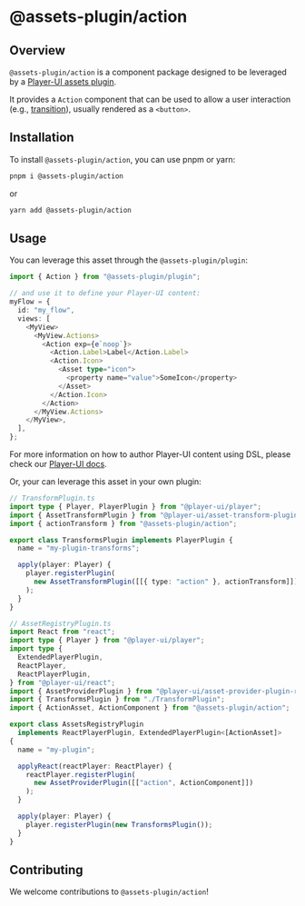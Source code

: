 # @assets-plugin/action

## Overview

`@assets-plugin/action` is a component package designed to be leveraged by a [Player-UI assets plugin](https://player-ui.github.io/next/plugins).

It provides a `Action` component that can be used to allow a user interaction (e.g., [transition](https://player-ui.github.io/next/content/navigation)), usually rendered as a `<button>`.

## Installation

To install `@assets-plugin/action`, you can use pnpm or yarn:

```sh
pnpm i @assets-plugin/action
```

or

```sh
yarn add @assets-plugin/action
```

## Usage

You can leverage this asset through the `@assets-plugin/plugin`:

```ts
import { Action } from "@assets-plugin/plugin";

// and use it to define your Player-UI content:
myFlow = {
  id: "my_flow",
  views: [
    <MyView>
      <MyView.Actions>
        <Action exp={e`noop`}>
          <Action.Label>Label</Action.Label>
          <Action.Icon>
            <Asset type="icon">
              <property name="value">SomeIcon</property>
            </Asset>
          </Action.Icon>
        </Action>
      </MyView.Actions>
    </MyView>,
  ],
};
```

For more information on how to author Player-UI content using DSL, please check our [Player-UI docs](https://player-ui.github.io/next/dsl#tsxjsx-content-authoring-player-dsl).

Or, your can leverage this asset in your own plugin:

```ts
// TransformPlugin.ts
import type { Player, PlayerPlugin } from "@player-ui/player";
import { AssetTransformPlugin } from "@player-ui/asset-transform-plugin";
import { actionTransform } from "@assets-plugin/action";

export class TransformsPlugin implements PlayerPlugin {
  name = "my-plugin-transforms";

  apply(player: Player) {
    player.registerPlugin(
      new AssetTransformPlugin([[{ type: "action" }, actionTransform]])
    );
  }
}
```

```ts
// AssetRegistryPlugin.ts
import React from "react";
import type { Player } from "@player-ui/player";
import type {
  ExtendedPlayerPlugin,
  ReactPlayer,
  ReactPlayerPlugin,
} from "@player-ui/react";
import { AssetProviderPlugin } from "@player-ui/asset-provider-plugin-react";
import { TransformsPlugin } from "./TransformPlugin";
import { ActionAsset, ActionComponent } from "@assets-plugin/action";

export class AssetsRegistryPlugin
  implements ReactPlayerPlugin, ExtendedPlayerPlugin<[ActionAsset]>
{
  name = "my-plugin";

  applyReact(reactPlayer: ReactPlayer) {
    reactPlayer.registerPlugin(
      new AssetProviderPlugin([["action", ActionComponent]])
    );
  }

  apply(player: Player) {
    player.registerPlugin(new TransformsPlugin());
  }
}
```

## Contributing

We welcome contributions to `@assets-plugin/action`!
